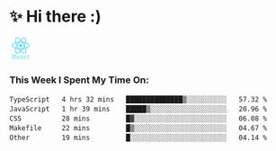 <h1 align="left">✨ Hi there :)</h1>

  <a href="https://reactjs.org/" target="_blank" rel="noreferrer">   
    <img src="https://raw.githubusercontent.com/devicons/devicon/master/icons/react/react-original-wordmark.svg" alt="react" width="40"     
    height="40"/></a>
 
<h3 align="left">This Week I Spent My Time On:</h3>
<!--START_SECTION:waka-->

```txt
TypeScript   4 hrs 32 mins   ██████████████▒░░░░░░░░░░   57.32 %
JavaScript   1 hr 39 mins    █████▒░░░░░░░░░░░░░░░░░░░   20.96 %
CSS          28 mins         █▓░░░░░░░░░░░░░░░░░░░░░░░   06.08 %
Makefile     22 mins         █▒░░░░░░░░░░░░░░░░░░░░░░░   04.67 %
Other        19 mins         █░░░░░░░░░░░░░░░░░░░░░░░░   04.14 %
```

<!--END_SECTION:waka-->

